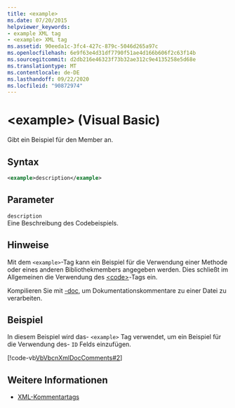 ```yaml
---
title: <example>
ms.date: 07/20/2015
helpviewer_keywords:
- example XML tag
- <example> XML tag
ms.assetid: 90eeda1c-3fc4-427c-879c-5046d265a97c
ms.openlocfilehash: 6e9f63e4d31df7790f51ae4d166b606f2c63f14b
ms.sourcegitcommit: d2db216e46323f73b32ae312c9e4135258e5d68e
ms.translationtype: MT
ms.contentlocale: de-DE
ms.lasthandoff: 09/22/2020
ms.locfileid: "90872974"
---
```

# <a name="example-visual-basic"></a>\<example> (Visual Basic)

Gibt ein Beispiel für den Member an.  
  
## <a name="syntax"></a>Syntax  
  
```xml  
<example>description</example>  
```  
  
## <a name="parameters"></a>Parameter  

 `description`  
 Eine Beschreibung des Codebeispiels.  
  
## <a name="remarks"></a>Hinweise  

 Mit dem `<example>`-Tag kann ein Beispiel für die Verwendung einer Methode oder eines anderen Bibliothekmembers angegeben werden. Dies schließt im Allgemeinen die Verwendung des [\<code>](code.md)-Tags ein.  
  
 Kompilieren Sie mit [-doc](../../reference/command-line-compiler/doc.md), um Dokumentationskommentare zu einer Datei zu verarbeiten.  
  
## <a name="example"></a>Beispiel  

 In diesem Beispiel wird das- `<example>` Tag verwendet, um ein Beispiel für die Verwendung des- `ID` Felds einzufügen.  
  
 [!code-vb[VbVbcnXmlDocComments#2](~/samples/snippets/visualbasic/VS_Snippets_VBCSharp/VbVbcnXmlDocComments/VB/Class1.vb#2)]  
  
## <a name="see-also"></a>Weitere Informationen

- [XML-Kommentartags](index.md)
